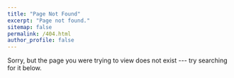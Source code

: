 ```yaml
---
title: "Page Not Found"
excerpt: "Page not found."
sitemap: false
permalink: /404.html
author_profile: false
---
```


Sorry, but the page you were trying to view does not exist --- try searching for it below.

<script>
  var GOOG_FIXURL_LANG = 'en';
  var GOOG_FIXURL_SITE = '{{ site.url }}'
</script>
<script src="https://linkhelp.clients.google.com/tbproxy/lh/wm/fixurl.js">
</script>
